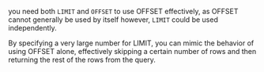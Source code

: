 you need both ```LIMIT``` and ```OFFSET``` to use OFFSET effectively, as OFFSET cannot generally be used by itself
however, ```LIMIT``` could be used independently.  

By specifying a very large number for LIMIT, you can mimic the behavior of using OFFSET alone, effectively skipping a certain number of rows and then returning the rest of the rows from the query.
